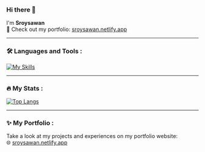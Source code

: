 ### Hi there 👋

I'm **Sroysawan**  
🌟 Check out my portfolio: [sroysawan.netlify.app](https://sroysawan.netlify.app/)  

---

### :hammer_and_wrench: Languages and Tools :
[![My Skills](https://skillicons.dev/icons?i=html,css,js,bootstrap,tailwind,materialui,react,vite,nodejs,express,mysql,prisma,postman&perline=7)](https://skillicons.dev)

---

### :fire: My Stats :
[![Top Langs](https://github-readme-stats.vercel.app/api/top-langs/?username=sroysawan&layout=compact&theme=vision-friendly-dark)](https://github.com/anuraghazra/github-readme-stats)

---

### :sparkles: My Portfolio :
Take a look at my projects and experiences on my portfolio website:  
🌐 [sroysawan.netlify.app](https://sroysawan.netlify.app/)

<!--### Connect with me :
<p align="left">
<a href="https://linkedin.com/in/sroysawan-kladcheydee-8058a9287" target="blank"><img align="center" src="https://raw.githubusercontent.com/rahuldkjain/github-profile-readme-generator/master/src/images/icons/Social/linked-in-alt.svg"  height="30" width="40" /></a>
</p>-->


